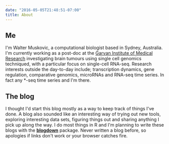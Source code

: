 ```yaml
---
date: "2016-05-05T21:48:51-07:00"
title: About
---
```


## Me
I'm Walter Muskovic, a computational biologist based in Sydney, Australia. I'm currently working as a post-doc at the [Garvan Institute of Medical Research](https://www.garvan.org.au/) investigating brain tumours using single cell genomics techniqued, with a particular focus on single-cell RNA-seq. Research interests outside the day-to-day include; transcription dynamics, gene regulation, comparative genomics, microRNAs and  RNA-seq time series. In fact any *-seq time series and I'm there. 

## The blog
I thought I'd start this blog mostly as a way to keep track of things I've done. A blog also sounded like an interesting way of trying out new tools, exploring interesting data sets, figuring things out and sharing anything I pick up along the way. I do most things in R and I'm planning to write these blogs with the [**blogdown**](https://github.com/rstudio/blogdown) package. Never written a blog before, so apologies if links don't work or your browser catches fire. 
